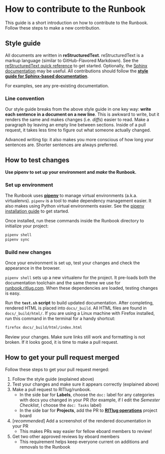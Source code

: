 How to contribute to the Runbook
================================

This guide is a short introduction on how to contribute to the Runbook.
Follow these steps to make a new contribution.


## Style guide

All documents are written in **reStructuredText**.
reStructuredText is a markup language (similar to GitHub-Flavored Markdown).
See the [reStructuredText quick reference](http://docutils.sourceforge.net/docs/user/rst/quickref.html "How to write reStructuredText") to get started.
Optionally, the [Sphinx documentation](https://media.readthedocs.org/pdf/sphinx/stable/sphinx.pdf "Further reading on Sphinx syntax and other advanced features") may be useful.
All contributions should follow the [**style guide for Sphinx-based documentation**](https://documentation-style-guide-sphinx.readthedocs.io/en/latest/index.html "Style guide for Sphinx-based reStructuredText documentation").

For examples, see any pre-existing documentation.

### Line convention

Our style guide breaks from the above style guide in one key way: **write each sentence in a document on a new line**.
This is awkward to write, but it renders the same and makes changes (i.e. _diffs_) easier to read.
Make a paragraph by leaving an empty line between sections.
Inside of a pull request, it takes less time to figure out what someone actually changed.

Advanced writing tip: it also makes you more conscious of how long your sentences are.
Shorter sentences are always preferred.


## How to test changes

**Use pipenv to set up your environment and _make_ the Runbook.**

### Set up environment

The Runbook uses [**pipenv**](https://pipenv.readthedocs.io/en/latest/) to manage virtual environments (a.k.a. virtualenvs).
`pipenv` is a tool to make dependency management easier.
It also makes using Python virtual environments easier.
See the [pipenv installation guide](https://pipenv.readthedocs.io/en/latest/install/) to get started.

Once installed, run these commands inside the Runbook directory to initialize your project:

```bash
pipenv shell
pipenv sync
```

### Build new changes

Once your environment is set up, test your changes and check the appearance in the browser.

`pipenv shell` sets up a new virtualenv for the project.
It pre-loads both the documentation toolchain and the same theme we use for [runbook.ritlug.com](http://runbook.ritlug.com/).
When these dependencies are loaded, testing changes is easy.

Run the **`test.sh` script** to build updated documentation.
After completing, rendered HTML is placed into `docs/_build`.
All HTML files are found in `docs/_build/html/`.
If you are using a Linux machine with Firefox installed, run this command in the terminal for a handy shortcut:

```bash
firefox docs/_build/html/index.html
```

Review your changes.
Make sure links still work and formatting is not broken.
If it looks good, it is time to make a pull request.


## How to get your pull request merged

Follow these steps to get your pull request merged:

1. Follow the style guide (explained above)
2. Test your changes and make sure it appears correctly (explained above)
3. Make a pull request to RITlug/runbook.
    * In the side bar for **Labels**, choose the `doc:` label for any categories with docs you changed in your PR (for example, if I edit the _Semester Checklist_, I choose the `doc: Tasks` label)
    * In the side bar for **Projects**, add the PR to **[RITlug operations](https://github.com/orgs/RITlug/projects/1?fullscreen=true)** project board
4. [_recommended_] Add a screenshot of the rendered documentation in your PR
    * This makes PRs way easier for fellow eboard members to review!
5. Get two other approved reviews by eboard members
    * This requirement helps keep everyone current on additions and removals to the Runbook

